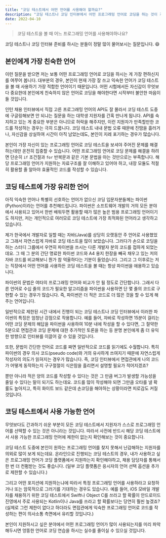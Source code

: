 ```yaml
---
title: "코딩 테스트에서 어떤 언어를 사용해야 할까요?"
description: "코딩 테스트나 코딩 인터뷰에서 어떤 프로그래밍 언어로 코딩을 하는 것이 가장 유리하고 효과적인지 알아보겠습니다."
date: 2022-04-10
---
```


> 코딩 테스트을 볼 때 어느 프로그래밍 언어를 사용해야하나요?

코딩 테스트나 코딩 인터뷰 준비를 하시는 분들이 정말 많이 물어보시는 질문입니다. 😄

## 본인에게 가장 친숙한 언어

이런 질문을 받으면 저는 보통 어떤 프로그래밍 언어로 코딩을 하시는 게 가장 편하신지를 여쭈어 봅니다.
대부분의 경우, 본인이 현재 가장 잘 쓰고 익숙한 언어가 코딩 테스트을 볼 때 사용하기 가장 적합한 언어이기 때문입니다.
어떤 시험에서든 자신감이 무엇보다 중요한데 본인에게 친숙하지 않은 언어로 코딩을 해야한다면 시작부터 불안한 마음이 들 것입니다.

인턴 채용 인터뷰에서 직접 고른 프로그래밍 언어의 API도 잘 몰라서 코딩 테스트 도중에 구글링해보면 안 되냐는 질문을 하는 대학생 지원자를 간혹 만나게 됩니다.
API를 숙지하고 있는 게 중요한 부분은 아니므로 허락을 해주지만, 이런 지원자가 만족할만한 코드를 작성하는 경우는 극히 드뭅니다.
코딩 테스트 내내 문법 오류 때문에 진땀을 흘러거나, 자신감을 상실하여 시간이 아직 남았는데도, 본인이 지레 포기하는 경우가 많습니다.

본인이 가장 자신이 있는 프로그래밍 언어로 코딩 테스트을 보셔야 주어진 문제를 해결하는데만 온전히 집중할 수 있습니다.
어떤 프로그래밍 언어로 코딩 문제를 해결을 하려면 단순히 `if` 조건절과 `for` 반복문과 같은 기본 문법을 아는 것만으로는 부족합니다.
해당 프로그래밍 언어가 지원하는 자료구조를 잘 이해하고 있어야 하고, 내장 모듈도 적절히 활용할 줄 알아야 효율적인 코드를 작성할 수 있습니다.

## 코딩 테스트에 가장 유리한 언어

아직 익숙한 언어나 특별히 선호하는 언어가 없으신 코딩 입문자분들께는 파이썬(Python)이라는 언어를 추천해드립니다.
파이썬은 소프트웨어 개발의 거의 모든 분야에서 사용되고 있어서 한번 배워두면 활용할 때가 많은 높은 범용 프로그래밍 언어이기도 하지만,
저는 개인적으로 여러모로 코딩 테스트에 가장 최적화된 언어라고 생각하고 있습니다.

제가 한국에서 개발자로 일할 때는 자바(Java)를 상당히 오랫동안 주 언어로 사용했었고 그래서 자연스럽게 자바로 코딩 테스트을 많이 보았습니다.
그러다가 손으로 코딩을 하는 스터디 그룹에서 우연히 파이썬을 쓰시는 다른 개발자 분의 코드를 접하게 되었는데요.
그 때 그 분의 간단 명료한 파이썬 코드와 A4 용지 한장을 빼곡 채우고 있는 저의 자바 코드를 비교해보니 뭔가 참 억울하다는 기분이 들었습니다.
그리고 그 이후로는 저는 직장에서 어떤 언어를 사용하든 코딩 테스트을 볼 때는 항상 파이썬을 애용하고 있습니다.

파이썬의 문법은 여타의 프로그래밍 언어와 비교가 안 될 정도로 간단합니다.
그래서 다른 언어로 수십 줄의 코드가 필요한 알고리즘을 파이썬을 사용하면 단 몇 줄의 코드로 구현할 수 있는 경우가 많습니다.
즉, 파이썬은 더 적은 코드로 더 많은 것을 할 수 있게 해주는 언어입니다.

일반적으로 제한된 시간 내에서 진행이 되는 코딩 테스트나 코딩 인터뷰에서 이러한 파이썬의 특징은 엄청난 강점으로 작용합니다.
예를 들어, 자바로 작성하면 15분이 걸리는 어떤 코딩 문제의 해답을 파이썬을 사용하여 10분 내에 작성을 할 수 있다면,
그 절약한 5분으로 면접관과 코딩 문제에 대한 추가적인 토론을 하는 등 분명 본인에게 좀 더 유익한 방향으로 인터뷰를 이끌어 갈 수 있을 것입니다.

또한, 문법이 간단한 언어로 코드를 짜면 일반적으로 코드를 읽기에도 수월합니다.
특히 파이썬의 경우 의사 코드(pseudo code)와 거의 유사하게 쓰여지기 때문에 자연스럽게 작성자의 의도가 읽혀지는 경우가 많습니다.
즉, 코딩 인터뷰에서 면접관에게 나의 코드가 어떻게 동작하는지 구구절절이 식은땀을 흘리면서 설명할 필요가 적어지겠죠?

뿐만 아니라 적은 양의 코드를 작성할 수 있다는 것은 그 만큼 버그가 발생할 가능성을 줄일 수 있다는 말이 되기도 하는데요.
코드를 많이 작성해야 되면 그만큼 오타를 낼 확률도 높아지고, 특히 화이트 보드 같은데 손코딩을 해야하는 상황이라면 피로감도 커질 것입니다.

## 코딩 테스트에서 사용 가능한 언어

무엇보다도 간과하기 쉬운 부분이 모든 코딩 테스트에서 지원자가 스스로 프로그래밍 언어를 선택할 수 있는 것은 아니라는 것입니다.
따라서 사전에 반드시 해당 코딩 테스트에서 사용 가능한 프로그래밍 언어에 제한이 없는지 확인해보는 것이 중요합니다.

코딩 테스트 도중에 본인이 원하는 프로그래밍 언어를 찾지 못해서 난감해하는 지원자를 의외로 많이 보게 되는데요.
온라인으로 진행되는 코딩 테스트의 경우, 내가 사용하고 싶은 프로그래밍 언어가 코딩 플랫폼에서 지원하는지 확인해야하고, 채용 담당자를 통해서 한 번 더 컨펌받는 것도 좋습니다. (일부 코딩 플랫폼은 응시자의 언어 선택 옵션을 추가로 제한할 수 있습니다.)

그리고 어떤 포지션에 지원하는냐에 따라서 특정 프로그래밍 언어를 사용하라고 요청하거나 또는 암묵적으로 그러기를 기대하는 경우도 있습니다.
예를 들어, iOS 모바일 개발자를 채용하기 위한 코딩 테스트에서 Swift나 Object C를 쓰라고 할 확률이 안드로이드 진영에서 주로 사용되는 Kotlin이나 Java를 쓰라고 할 확률보다는 당연히 훨씬 높겠죠?
(실제로 그런 제한이 없다고 하더라도 면접관에게 익숙한 프로그래밍 언어로 코드를 작성하는 편이 의사소통 측면에서 유리할 것입니다.)

본인이 지원하시고 싶은 분야에서 어떤 프로그래밍 언어가 많이 사용되는지를 미리 파악해두시면 엉뚱한 언어로 코딩 연습을 하시는 실수를 줄이실 수 있으실 것입니다.

